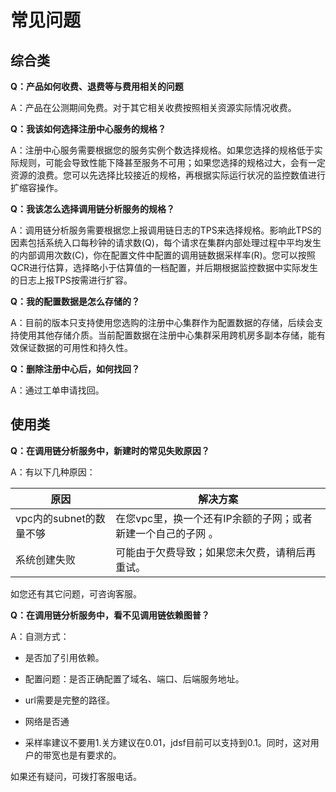 # 常见问题

##  综合类

**Q：产品如何收费、退费等与费用相关的问题**

A：产品在公测期间免费。对于其它相关收费按照相关资源实际情况收费。 



**Q：我该如何选择注册中心服务的规格？**

A：注册中心服务需要根据您的服务实例个数选择规格。如果您选择的规格低于实际规则，可能会导致性能下降甚至服务不可用；如果您选择的规格过大，会有一定资源的浪费。您可以先选择比较接近的规格，再根据实际运行状况的监控数值进行扩缩容操作。



**Q：我该怎么选择调用链分析服务的规格？**

A：调用链分析服务需要根据您上报调用链日志的TPS来选择规格。影响此TPS的因素包括系统入口每秒钟的请求数(Q)，每个请求在集群内部处理过程中平均发生的内部调用次数(C)，你在配置文件中配置的调用链数据采样率(R)。您可以按照Q*C*R进行估算，选择略小于估算值的一档配置，并后期根据监控数据中实际发生的日志上报TPS按需进行扩容。



**Q：我的配置数据是怎么存储的？**

A：目前的版本只支持使用您选购的注册中心集群作为配置数据的存储，后续会支持使用其他存储介质。当前配置数据在注册中心集群采用跨机房多副本存储，能有效保证数据的可用性和持久性。



**Q：删除注册中心后，如何找回？**

A：通过工单申请找回。


## 使用类
**Q：在调用链分析服务中，新建时的常见失败原因？**

A：有以下几种原因：

| 原因  | 解决方案  |
|-|-|
|  vpc内的subnet的数量不够 |  在您vpc里，换一个还有IP余额的子网；或者新建一个自己的子网 。   |
|  系统创建失败 |  可能由于欠费导致；如果您未欠费，请稍后再重试。    |

如您还有其它问题，可咨询客服。

**Q：在调用链分析服务中，看不见调用链依赖图普？**

A：自测方式：

- 是否加了引用依赖。

- 配置问题：是否正确配置了域名、端口、后端服务地址。

- url需要是完整的路径。

- 网络是否通

- 采样率建议不要用1.关方建议在0.01，jdsf目前可以支持到0.1。同时，这对用户的带宽也是有要求的。

如果还有疑问，可拨打客服电话。

